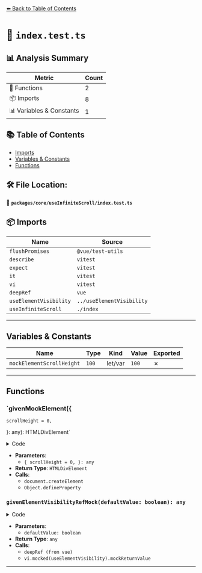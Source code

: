 [⬅️ Back to Table of Contents](../../../index.md)

# 📄 `index.test.ts`

## 📊 Analysis Summary

| Metric | Count |
|--------|-------|
| 🔧 Functions | 2 |
| 📦 Imports | 8 |
| 📊 Variables & Constants | 1 |

## 📚 Table of Contents

- [Imports](#imports)
- [Variables & Constants](#variables-constants)
- [Functions](#functions)

## 🛠️ File Location:
📂 **`packages/core/useInfiniteScroll/index.test.ts`**

## 📦 Imports

| Name | Source |
|------|--------|
| `flushPromises` | `@vue/test-utils` |
| `describe` | `vitest` |
| `expect` | `vitest` |
| `it` | `vitest` |
| `vi` | `vitest` |
| `deepRef` | `vue` |
| `useElementVisibility` | `../useElementVisibility` |
| `useInfiniteScroll` | `./index` |


---

## Variables & Constants

| Name | Type | Kind | Value | Exported |
|------|------|------|-------|----------|
| `mockElementScrollHeight` | `100` | let/var | `100` | ✗ |


---

## Functions

### `givenMockElement({
    scrollHeight = 0,
  }: any): HTMLDivElement`

<details><summary>Code</summary>

```ts
function givenMockElement({
    scrollHeight = 0,
  } = {}): HTMLDivElement {
    const mockElement = document.createElement('div')
    Object.defineProperty(mockElement, 'scrollHeight', {
      value: scrollHeight,
    })
    return mockElement
  }
```
</details>

- **Parameters**:
  - `{
    scrollHeight = 0,
  }: any`
- **Return Type**: `HTMLDivElement`
- **Calls**:
  - `document.createElement`
  - `Object.defineProperty`
### `givenElementVisibilityRefMock(defaultValue: boolean): any`

<details><summary>Code</summary>

```ts
function givenElementVisibilityRefMock(defaultValue: boolean) {
    const mockVisibilityRef = deepRef(defaultValue)
    vi.mocked(useElementVisibility).mockReturnValue(mockVisibilityRef)
    return mockVisibilityRef
  }
```
</details>

- **Parameters**:
  - `defaultValue: boolean`
- **Return Type**: `any`
- **Calls**:
  - `deepRef (from vue)`
  - `vi.mocked(useElementVisibility).mockReturnValue`

---